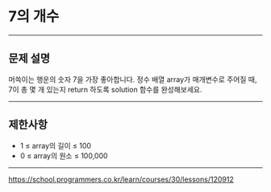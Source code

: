 # 7의 개수

---

## 문제 설명

머쓱이는 행운의 숫자 7을 가장 좋아합니다. 정수 배열 array가 매개변수로 주어질 때, 7이 총 몇 개 있는지 return 하도록 solution 함수를 완성해보세요.

---

## 제한사항

- 1 ≤ array의 길이 ≤ 100
- 0 ≤ array의 원소 ≤ 100,000

---

https://school.programmers.co.kr/learn/courses/30/lessons/120912

